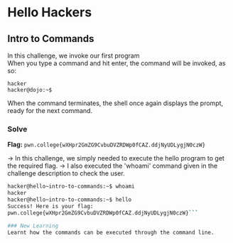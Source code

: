 # Hello Hackers

## Intro to Commands
In this challenge, we invoke our first program\
When you type a command and hit enter, the command will be invoked, as so:

```hacker@dojo:~$ whoami
hacker
hacker@dojo:~$
```

When the command terminates, the shell once again displays the prompt, ready for the next command.

### Solve
**Flag:** `pwn.college{wXHpr2GmZG9CvbuDVZRDWp0fCAZ.ddjNyUDLygjN0czW}`

-> In this challenge, we simply needed to execute the hello program to get the required flag. 
-> I also executed the 'whoami' command given in the challenge description to check the user.

```bash
hacker@hello~intro-to-commands:~$ whoami
hacker
hacker@hello~intro-to-commands:~$ hello
Success! Here is your flag:
pwn.college{wXHpr2GmZG9CvbuDVZRDWp0fCAZ.ddjNyUDLygjN0czW}```

### New Learning
Learnt how the commands can be executed through the command line.